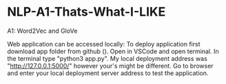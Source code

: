 # NLP-A1-Thats-What-I-LIKE
A1: Word2Vec and GloVe

Web application can be accessed locally:
To deploy application first download app folder from github (). 
Open in VSCode and open terminal.
In the terminal type "python3 app.py". My local deployment address was "http://127.0.0.1:5000/" however your's might be different.
Go to browser and enter your local deployment server address to test the application.